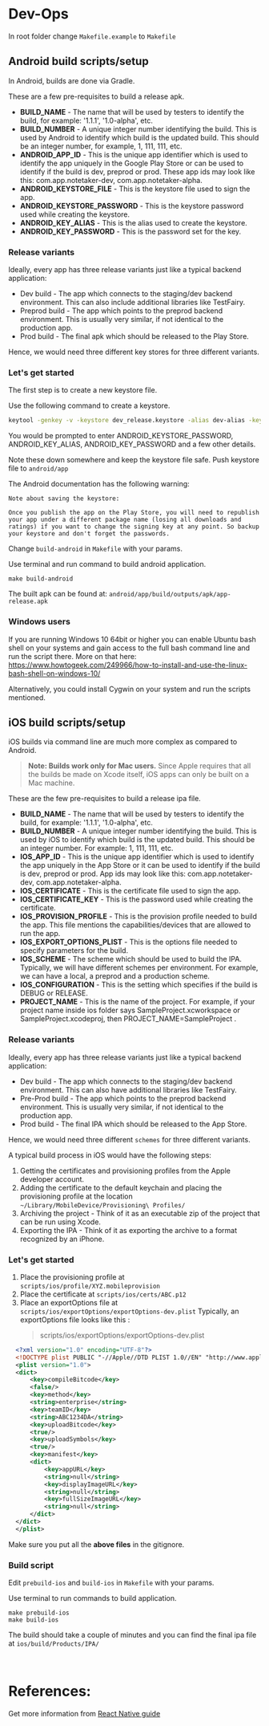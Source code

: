 # Dev-Ops

In root folder change `Makefile.example` to `Makefile`

## Android build scripts/setup

In Android, builds are done via Gradle.

These are a few pre-requisites to build a release apk.

- **BUILD_NAME** - The name that will be used by testers to identify the build, for example: '1.1.1', '1.0-alpha', etc.
- **BUILD_NUMBER** - A unique integer number identifying the build. This is used by Android to identify which build is the updated build. This should be an integer number, for example, 1, 111, 111, etc.
- **ANDROID_APP_ID** - This is the unique app identifier which is used to identify the app uniquely in the Google Play Store or can be used to identify if the build is dev, preprod or prod. These app ids may look like this: com.app.notetaker-dev, com.app.notetaker-alpha.
- **ANDROID_KEYSTORE_FILE** - This is the keystore file used to sign the app.
- **ANDROID_KEYSTORE_PASSWORD** - This is the keystore password used while creating the keystore.
- **ANDROID_KEY_ALIAS** - This is the alias used to create the keystore.
- **ANDROID_KEY_PASSWORD** - This is the password set for the key.

### Release variants

Ideally, every app has three release variants just like a typical backend application:

- Dev build - The app which connects to the staging/dev backend environment. This can also include additional libraries like TestFairy.
- Preprod build - The app which points to the preprod backend environment. This is usually very similar, if not identical to the production app.
- Prod build - The final apk which should be released to the Play Store.

Hence, we would need three different key stores for three different variants.

### Let's get started

The first step is to create a new keystore file.

Use the following command to create a keystore.

```sh
keytool -genkey -v -keystore dev_release.keystore -alias dev-alias -keyalg RSA -keysize 2048 -validity 10000
```

You would be prompted to enter ANDROID_KEYSTORE_PASSWORD, ANDROID_KEY_ALIAS, ANDROID_KEY_PASSWORD and a few other details.

Note these down somewhere and keep the keystore file safe. Push keystore file to `android/app`

The Android documentation has the following warning:

```
Note about saving the keystore:

Once you publish the app on the Play Store, you will need to republish your app under a different package name (losing all downloads and ratings) if you want to change the signing key at any point. So backup your keystore and don't forget the passwords.
```

Change `build-android` in `Makefile` with your params.

Use terminal and run command to build android application.

```
make build-android
```

The built apk can be found at: `android/app/build/outputs/apk/app-release.apk`

### Windows users

If you are running Windows 10 64bit or higher you can enable Ubuntu bash shell on your systems and gain access to the full bash command line and run the script there.
More on that here: https://www.howtogeek.com/249966/how-to-install-and-use-the-linux-bash-shell-on-windows-10/

Alternatively, you could install Cygwin on your system and run the scripts mentioned.

## iOS build scripts/setup

iOS builds via command line are much more complex as compared to Android.

> **Note: Builds work only for Mac users.** Since Apple requires that all the builds be made on Xcode itself, iOS apps can only be built on a Mac machine.

These are the few pre-requisites to build a release ipa file.

- **BUILD_NAME** - The name that will be used by testers to identify the build, for example: '1.1.1', '1.0-alpha', etc.
- **BUILD_NUMBER** - A unique integer number identifying the build. This is used by iOS to identify which build is the updated build. This should be an integer number. For example: 1, 111, 111, etc.
- **IOS_APP_ID** - This is the unique app identifier which is used to identify the app uniquely in the App Store or it can be used to identify if the build is dev, preprod or prod. App ids may look like this: com.app.notetaker-dev, com.app.notetaker-alpha.
- **IOS_CERTIFICATE** - This is the certificate file used to sign the app.
- **IOS_CERTIFICATE_KEY** - This is the password used while creating the certificate.
- **IOS_PROVISION_PROFILE** - This is the provision profile needed to build the app. This file mentions the capabilities/devices that are allowed to run the app.
- **IOS_EXPORT_OPTIONS_PLIST** - This is the options file needed to specify parameters for the build.
- **IOS_SCHEME** - The scheme which should be used to build the IPA. Typically, we will have different schemes per environment. For example, we can have a local, a preprod and a production scheme.
- **IOS_CONFIGURATION** - This is the setting which specifies if the build is DEBUG or RELEASE.
- **PROJECT_NAME** - This is the name of the project. For example, if your project name inside ios folder says SampleProject.xcworkspace or SampleProject.xcodeproj, then PROJECT_NAME=SampleProject .

### Release variants

Ideally, every app has three release variants just like a typical backend application:

- Dev build - The app which connects to the staging/dev backend environment. This can also have additional libraries like TestFairy.
- Pre-Prod build - The app which points to the preprod backend environment. This is usually very similar, if not identical to the production app.
- Prod build - The final IPA which should be released to the App Store.

Hence, we would need three different `schemes` for three different variants.

A typical build process in iOS would have the following steps:

1. Getting the certificates and provisioning profiles from the Apple developer account.
2. Adding the certificate to the default keychain and placing the provisioning profile at the location `~/Library/MobileDevice/Provisioning\ Profiles/`
3. Archiving the project - Think of it as an executable zip of the project that can be run using Xcode.
4. Exporting the IPA - Think of it as exporting the archive to a format recognized by an iPhone.

### Let's get started

1. Place the provisioning profile at `scripts/ios/profile/XYZ.mobileprovision`
2. Place the certificate at `scripts/ios/certs/ABC.p12`
3. Place an exportOptions file at `scripts/ios/exportOptions/exportOptions-dev.plist`
   Typically, an exportOptions file looks like this :
   > scripts/ios/exportOptions/exportOptions-dev.plist

```xml
  <?xml version="1.0" encoding="UTF-8"?>
  <!DOCTYPE plist PUBLIC "-//Apple//DTD PLIST 1.0//EN" "http://www.apple.com/DTDs/PropertyList-1.0.dtd">
  <plist version="1.0">
  <dict>
      <key>compileBitcode</key>
      <false/>
      <key>method</key>
      <string>enterprise</string>
      <key>teamID</key>
      <string>ABC1234DA</string>
      <key>uploadBitcode</key>
      <true/>
      <key>uploadSymbols</key>
      <true/>
      <key>manifest</key>
      <dict>
          <key>appURL</key>
          <string>null</string>
          <key>displayImageURL</key>
          <string>null</string>
          <key>fullSizeImageURL</key>
          <string>null</string>
      </dict>
  </dict>
  </plist>
```

Make sure you put all the **above files** in the gitignore.

### Build script

Edit `prebuild-ios` and `build-ios` in `Makefile` with your params.

Use terminal to run commands to build application.

```
make prebuild-ios
make build-ios
```

The build should take a couple of minutes and you can find the final ipa file at
`ios/build/Products/IPA/`

<br>

# References:

Get more information from [React Native guide](https://www.reactnative.guide/11-devops/11.0-devops.html)

